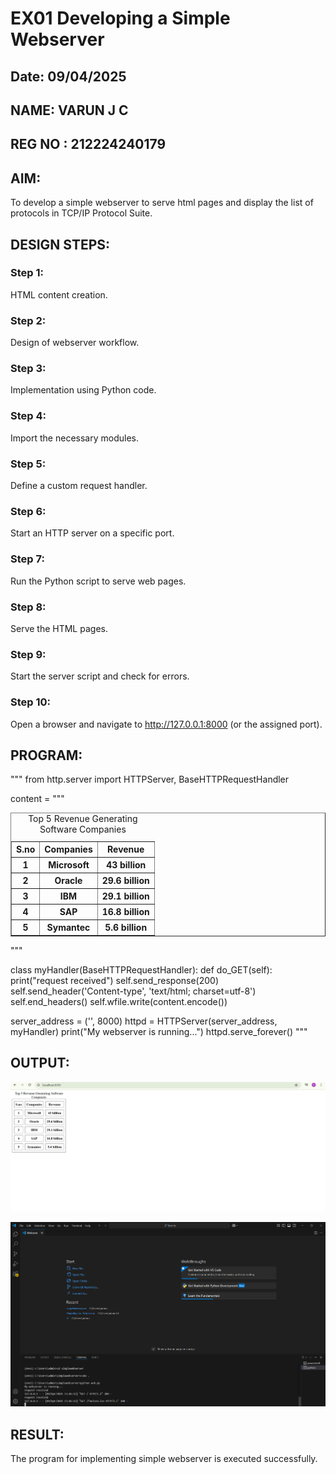 # EX01 Developing a Simple Webserver
## Date: 09/04/2025
## NAME: VARUN J C
## REG NO : 212224240179
## AIM:
To develop a simple webserver to serve html pages and display the list of protocols in TCP/IP Protocol Suite.

## DESIGN STEPS:
### Step 1: 
HTML content creation.

### Step 2:
Design of webserver workflow.

### Step 3:
Implementation using Python code.

### Step 4:
Import the necessary modules.

### Step 5:
Define a custom request handler.

### Step 6:
Start an HTTP server on a specific port.

### Step 7:
Run the Python script to serve web pages.

### Step 8:
Serve the HTML pages.

### Step 9:
Start the server script and check for errors.

### Step 10:
Open a browser and navigate to http://127.0.0.1:8000 (or the assigned port).

## PROGRAM:
"""
from http.server import HTTPServer, BaseHTTPRequestHandler

content = """
<html>
<head>
<title>Top Software Industries</title>
</head>
<body>
<table border="1" cellspacing="10" cellpadding="6">
<caption>Top 5 Revenue Generating Software Companies</caption>
<tr>
<th>S.no</th>
<th>Companies</th>
<th>Revenue</th>
</tr>
<tr>
<th>1</th>
<th>Microsoft</th>
<th>43 billion</th>
</tr>
<tr>
<th>2</th>
<th>Oracle</th>
<th>29.6 billion</th>
</tr>
<tr>
<th>3</th>
<th>IBM</th>
<th>29.1 billion</th>
</tr>
<tr>
<th>4</th>
<th>SAP</th>
<th>16.8 billion</th>
</tr>
<tr>
<th>5</th>
<th>Symantec</th>
<th>5.6 billion</th>
</tr>
</table>
</body>
</html>
"""

class myHandler(BaseHTTPRequestHandler):
    def do_GET(self):
        print("request received")
        self.send_response(200)
        self.send_header('Content-type', 'text/html; charset=utf-8')
        self.end_headers()
        self.wfile.write(content.encode())

server_address = ('', 8000)
httpd = HTTPServer(server_address, myHandler)
print("My webserver is running...")
httpd.serve_forever()
"""

## OUTPUT:
![alt text](<Screenshot 2025-04-09 134816.png>)

![alt text](<Screenshot 2025-04-09 134850.png>)
## RESULT:
The program for implementing simple webserver is executed successfully.
